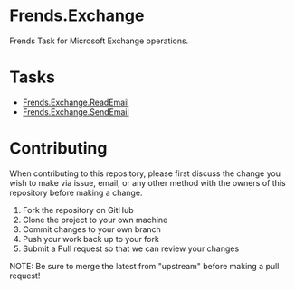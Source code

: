 # Frends.Exchange
Frends Task for Microsoft Exchange operations.

# Tasks
- [Frends.Exchange.ReadEmail](Frends.Exchange.ReadEmail/README.md)
- [Frends.Exchange.SendEmail](Frends.Exchange.SendEmail/README.md)

# Contributing
When contributing to this repository, please first discuss the change you wish to make via issue, email, or any other method with the owners of this repository before making a change.

1. Fork the repository on GitHub
2. Clone the project to your own machine
3. Commit changes to your own branch
4. Push your work back up to your fork
5. Submit a Pull request so that we can review your changes

NOTE: Be sure to merge the latest from "upstream" before making a pull request!